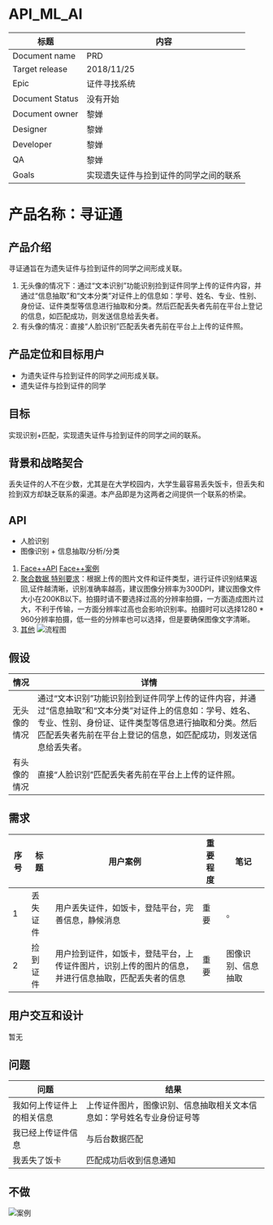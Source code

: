 # API_ML_AI

标题 | 内容
---|---
Document name | PRD
Target release | 2018/11/25
Epic | 证件寻找系统
Document Status | 没有开始
Document owner | 黎婵
Designer | 黎婵
Developer | 黎婵
QA | 黎婵
Goals | 实现遗失证件与捡到证件的同学之间的联系

# 产品名称：寻证通

## 产品介绍
寻证通旨在为遗失证件与捡到证件的同学之间形成关联。
1. 无头像的情况下：通过“文本识别”功能识别捡到证件同学上传的证件内容，并通过“信息抽取”和“文本分类”对证件上的信息如：学号、姓名、专业、性别、身份证、证件类型等信息进行抽取和分类。然后匹配丢失者先前在平台上登记的信息，如匹配成功，则发送信息给丢失者。
2. 有头像的情况：直接“人脸识别”匹配丢失者先前在平台上上传的证件照。

## 产品定位和目标用户
- 为遗失证件与捡到证件的同学之间形成关联。
- 遗失证件与捡到证件的同学

## 目标
实现识别+匹配，实现遗失证件与捡到证件的同学之间的联系。

## 背景和战略契合
丢失证件的人不在少数，尤其是在大学校园内，大学生最容易丢失饭卡，但丢失和捡到双方却缺乏联系的渠道。本产品即是为这两者之间提供一个联系的桥梁。

## API
- 人脸识别
- 图像识别 + 信息抽取/分析/分类
1. [Face++API](https://www.faceplusplus.com.cn/card-recognition/) [Face++案例](https://www.cnblogs.com/yijialong/p/9072405.html)
2. [聚合数据 特别要求](https://www.juhe.cn/docs/api/id/153)：根据上传的图片文件和证件类型，进行证件识别结果返回,证件越清晰，识别准确率越高，建议图像分辨率为300DPI，建议图像文件大小在200KB以下。拍摄时请不要选择过高的分辨率拍摄，一方面造成图片过大，不利于传输，一方面分辨率过高也会影响识别率。拍摄时可以选择1280 * 960分辨率拍摄，低一些的分辨率也可以选择，但是要确保图像文字清晰。
3. [其他](http://apistore.baidu.com/astore/classificationservicelist.html)
![流程图](https://img-blog.csdn.net/20170331173343935?watermark/2/text/aHR0cDovL2Jsb2cuY3Nkbi5uZXQvemhhbmd6bmluZw==/font/5a6L5L2T/fontsize/400/fill/I0JBQkFCMA==/dissolve/70/gravity/Center)

## 假设
情况 | 详情
---|---
无头像的情况 | 通过“文本识别”功能识别捡到证件同学上传的证件内容，并通过“信息抽取”和“文本分类”对证件上的信息如：学号、姓名、专业、性别、身份证、证件类型等信息进行抽取和分类。然后匹配丢失者先前在平台上登记的信息，如匹配成功，则发送信息给丢失者。
有头像的情况 | 直接“人脸识别”匹配丢失者先前在平台上上传的证件照。

## 需求

序号 | 标题 | 用户案例 |重要程度 | 笔记
---|---|---|---|---
1 | 丢失证件 | 用户丢失证件，如饭卡，登陆平台，完善信息，静候消息 | 重要 | 。
2 | 捡到证件 | 用户捡到证件，如饭卡，登陆平台，上传证件图片，识别上传的图片的信息，并进行信息抽取，匹配丢失者的信息 | 重要 | 图像识别、信息抽取

## 用户交互和设计
暂无

## 问题
问题 | 结果
---|---
我如何上传证件上的相关信息 | 上传证件图片，图像识别、信息抽取相关文本信息如：学号姓名专业身份证号等
我已经上传证件信息 | 与后台数据匹配
我丢失了饭卡 | 匹配成功后收到信息通知

## 不做

![案例](https://images2018.cnblogs.com/blog/1258562/201805/1258562-20180522190154130-1809081987.png)
